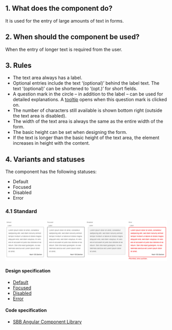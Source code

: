 ## 1. What does the component do?
It is used for the entry of large amounts of text in forms.

## 2. When should the component be used?
When the entry of longer text is required from the user.

## 3. Rules
* The text area always has a label.
* Optional entries include the text ‘(optional)’ behind the label text. The text ‘(optional)’ can be shortened to ‘(opt.)’ for short fields.
* A question mark in the circle – in addition to the label – can be used for detailed explanations. A [tooltip](https://digital.sbb.ch/en/websites/components/tooltip) opens when this question mark is clicked on.
* The number of characters still available is shown bottom right (outside the text area is disabled).
* The width of the text area is always the same as the entire width of the form.
* The basic height can be set when designing the form.
* If the text is longer than the basic height of the text area, the element increases in height with the content.

## 4. Variants and statuses
The component has the following statuses:
* Default
* Focused
* Disabled
* Error

### 4.1 Standard
![Image of the text area component in the standard variant](https://raw.githubusercontent.com/sbb-design-systems/design-system-website-documentation/master/documentation/components/textarea/images/textarea_default.png 'class: image')

#### Design specification
* [Default](https://www.sketch.com/s/80f12b3b-58e5-4b4c-98cd-c553bae18db0/a/OzREQ4#Inspector)
* [Focused](https://www.sketch.com/s/80f12b3b-58e5-4b4c-98cd-c553bae18db0/a/mjKVkJ#Inspector)
* [Disabled](https://www.sketch.com/s/80f12b3b-58e5-4b4c-98cd-c553bae18db0/a/DKwR1W#Inspector)
* [Error](https://www.sketch.com/s/80f12b3b-58e5-4b4c-98cd-c553bae18db0/a/apaOJZ#Inspector)

#### Code specification
* [SBB Angular Component Library](https://sbb-angular.app.sbb.ch/public/components/textarea)
